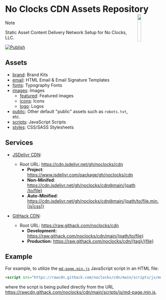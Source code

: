 # No Clocks CDN Assets Repository <img align="right" src="https://cdn.jsdelivr.net/gh/noclocks/cdn@main/images/logo/PNG/main-logo-white-transparent.png" height="15%" width="15%">

> [!NOTE]
> Static Asset Content Delivery Network Setup for No Clocks, LLC.

[![Publish](https://github.com/noclocks/cdn/actions/workflows/publish.yml/badge.svg)](https://github.com/noclocks/cdn/actions/workflows/publish.yml)

## Assets

- [brand](./brand/): Brand Kits
- [email](./email/): HTML Email & Email Signature Templates
- [fonts](./fonts/): Typography Fonts
- [images](./images/): Images
  - [featured](./images/featured/): Featured images
  - [icons](./images/icons/): Icons
  - [logo](./images/logo/): Logos
- [public](./public/): Other default "public" assets such as `robots.txt`, etc.
- [scripts](./scripts/): JavaScript Scripts
- [styles](./styles/): CSS/SASS Stylesheets

## Services

- [JSDelivr CDN](https://www.jsdelivr.com/):
  - Root URL: <https://cdn.jsdelivr.net/gh/noclocks/cdn>
    - **Project**: <https://www.jsdelivr.com/package/gh/noclocks/cdn>
    - **Non-Minifed**: <https://cdn.jsdelivr.net/gh/noclocks/cdn@main/{path/to/file}>
    - **Auto-Minified**: <https://cdn.jsdelivr.net/gh/noclocks/cdn@main/{path/to/file.min.[js|css]}>

- [GitHack CDN](https://raw.githack.com/):
  - Root URL: <https://raw.githack.com/noclocks/cdn>
    - **Development:** <https://raw.githack.com/noclocks/cdn/main/{path/to/file}>
    - **Production:** <https://raw.githack.com/noclocks/cdn/{tag}/{file}>

## Example

For example, to utilize the [`md-page.min.js`](scripts/js/md-page.min.js) JavaScript script in an HTML file:

```html
<script src="https://rawcdn.githack.com/noclocks/cdn/main/scripts/js/md-page.min.js"></script><noscript>
```

where the script is being pulled directly from the URL <https://rawcdn.githack.com/noclocks/cdn/main/scripts/js/md-page.min.js>.
